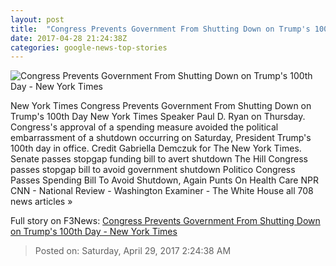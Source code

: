```yaml
---
layout: post
title:  "Congress Prevents Government From Shutting Down on Trump's 100th Day - New York Times"
date: 2017-04-28 21:24:38Z
categories: google-news-top-stories
---
```


![Congress Prevents Government From Shutting Down on Trump's 100th Day - New York Times](https://static01.nyt.com/images/2017/04/29/us/29cong/29cong-facebookJumbo.jpg)

New York Times Congress Prevents Government From Shutting Down on Trump's 100th Day New York Times Speaker Paul D. Ryan on Thursday. Congress's approval of a spending measure avoided the political embarrassment of a shutdown occurring on Saturday, President Trump's 100th day in office. Credit Gabriella Demczuk for The New York Times. Senate passes stopgap funding bill to avert shutdown The Hill Congress passes stopgap bill to avoid government shutdown Politico Congress Passes Spending Bill To Avoid Shutdown, Again Punts On Health Care NPR CNN - National Review - Washington Examiner - The White House all 708 news articles »


Full story on F3News: [Congress Prevents Government From Shutting Down on Trump's 100th Day - New York Times](http://www.f3nws.com/n/prdmsF)

> Posted on: Saturday, April 29, 2017 2:24:38 AM
